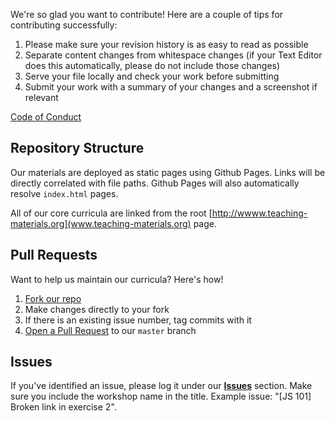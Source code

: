 We're so glad you want to contribute! Here are a couple of tips for contributing successfully:

1. Please make sure your revision history is as easy to read as possible
2. Separate content changes from whitespace changes (if your Text Editor does this automatically, please do not include those changes)
3. Serve your file locally and check your work before submitting
4. Submit your work with a summary of your changes and a screenshot if relevant

[Code of Conduct](CODE_OF_CONDUCT.md)

## Repository Structure

Our materials are deployed as static pages using Github Pages. Links will be directly correlated with file paths. Github Pages will also automatically resolve `index.html` pages. 

All of our core curricula are linked from the root [http://wwww.teaching-materials.org](www.teaching-materials.org) page.

## Pull Requests

Want to help us maintain our curricula? Here's how!

1. [Fork our repo](https://help.github.com/articles/fork-a-repo/)
2. Make changes directly to your fork
3. If there is an existing issue number, tag commits with it
4. [Open a Pull Request](https://help.github.com/articles/using-pull-requests/) to our `master` branch 

## Issues

If you've identified an issue, please log it under our **[Issues](https://github.com/gdisf/teaching-materials/issues)** section. Make sure you include the workshop name in the title. Example issue: "[JS 101] Broken link in exercise 2".
